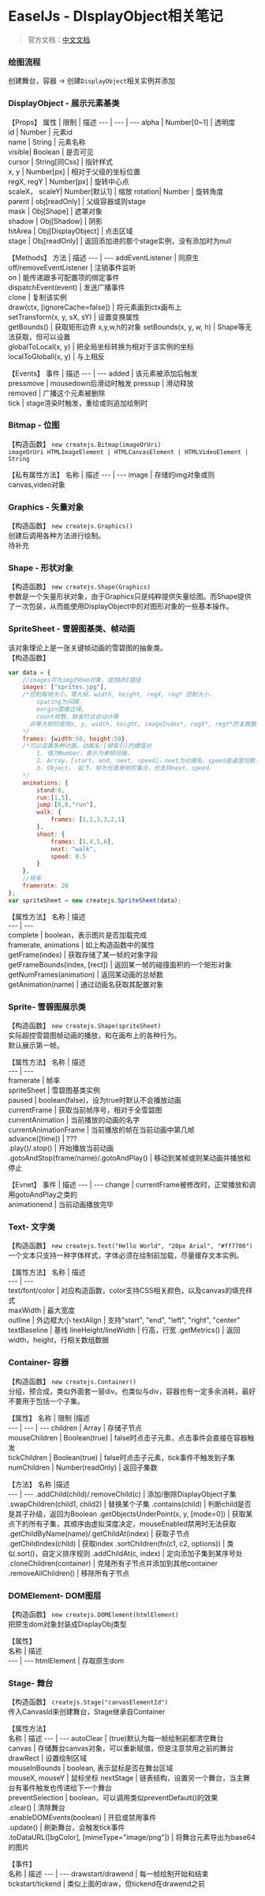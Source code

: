 # EaselJs - DIsplayObject相关笔记
>官方文档：[中文文档](http://www.createjs.cc/easeljs/docs/modules/EaselJS.html)  

### 绘图流程
创建舞台，容器 -> 创建`DisplayObject`相关实例并添加

### DisplayObject - 展示元素基类
【Props】
属性 | 限制 | 描述
--- | --- | ---
alpha   | Number[0~1]   | 透明度  
id      | Number        | 元素id  
name    | String        | 元素名称  
visible| Boolean        | 是否可见  
cursor  | String[同Css]  | 指针样式  
x, y    | Number[px]     | 相对于父级的坐标位置  
regX, regY | Number[px]  | 旋转中心点  
scaleX， scaleY| Number[默认1] | 缩放
rotation| Number        | 旋转角度  
parent  | obj[readOnly] | 父级容器或则stage  
mask    | Obj[Shape]    | 遮罩对象  
shadow  | Obj[Shadow]   | 阴影  
hitArea | Obj[DisplayObject] | 点击区域  
stage   | Obj[readOnly] | 返回添加进的那个stage实例，没有添加时为null  

【Methods】
方法 | 描述
--- | ---
addEventListener | 同原生  
off/removeEventListener | 注销事件监听  
on  | 能传递跟多可配置项的绑定事件  
dispatchEvent(event) | 发送广播事件  
clone | 复制该实例  
draw(ctx, [ignoreCache=false]) | 将元素画到ctx画布上  
setTransform(x, y, sX, sY) | 设置变换属性  
getBounds()  | 获取矩形边界 x,y,w,h的对象
setBounds(x, y, w, h) | Shape等无法获取，但可以设置  
globalToLocal(x, y) | 把全局坐标转换为相对于该实例的坐标  
localToGloball(x, y) | 与上相反  

【Events】
事件 | 描述
--- | ---
added   | 该元素被添加后触发  
pressmove | mousedown后滑动时触发
pressup | 滑动释放  
removed | 广播这个元素被删除  
tick | stage渲染时触发，重绘或则追加绘制时  

### Bitmap - 位图
【构造函数】 `new createjs.Bitmap(imageOrUri)`  
`imageOrUri HTMLImageElement | HTMLCanvasElement | HTMLVideoElement | String`  
  
【私有属性方法】
名称 | 描述
--- | --- 
image | 存储的img对象或则canvas,video对象  

### Graphics - 矢量对象
【构造函数】 `new createjs.Graphics()`  
创建后调用各种方法进行绘制。  
待补充

### Shape - 形状对象
【构造函数】 `new createjs.Shape(Graphics)`  
参数是一个矢量形状对象，由于Graphics只是纯粹提供矢量绘图。而Shape提供了一次包装，从而能使用DisplayObject中的对图形对象的一些基本操作。  

### SpriteSheet - 雪碧图基类、帧动画
该对象理论上是一张关键帧动画的雪碧图的抽象类。  
【构造函数】
```js
var data = {
    //images可为img的dom对象，或则URI路径
    images: ["sprites.jpg"],
    /*控制每帧大小，等大帧，width, height, regX, regY 控制大小，
        spacing为间隔, 
        margin图像边缘,
        count帧数，缺省时会自动计算
      非等大帧时使用x, y, width, height, imageIndex*, regX*, regY*的复数数组
    */
    frames: {width:50, height:50},
    /*可以设置各种动画，动画名:[帧索引]的键值对
        1. 值为Number，表示为单帧动画.
        2. Array，[start, end, next, speed]，next为动画名，speed是速度倍数.
        3. Object， 如下，帧为任意单帧的集合，也支持next，speed.
    */
    animations: {
        stand:0,
        run:[1,5],
        jump:[6,8,"run"],
        walk: {
            frames: [1,2,3,3,2,1]
        },
        shoot: {
            frames: [1,4,5,6],
            next: "walk",
            speed: 0.5
        }
    },
    //帧率
    framerate: 20
};
var spriteSheet = new createjs.SpriteSheet(data);
```

【属性方法】
名称 | 描述  
--- | ---  
complete | boolean，表示图片是否加载完成  
framerate, animations | 如上构造函数中的属性  
getFrame(index) | 获取存储了某一帧的对象字段  
getFrameBounds(index, [rect]) | 返回某一帧的碰撞面积的一个矩形对象  
getNumFrames(animation) | 返回某动画的总帧数  
getAnimation(name) | 通过动画名获取其配置对象  

### Sprite- 雪碧图展示类
【构造函数】 `new createjs.Shape(spriteSheet)`  
实际超控雪碧图帧动画的播放，和在画布上的各种行为。  
默认展示第一帧。  

【属性方法】
名称 | 描述  
--- | ---  
framerate | 帧率  
spriteSheet | 雪碧图基类实例  
paused | boolean(false)，设为true时默认不会播放动画  
currentFrame | 获取当前帧序号，相对于全雪碧图  
currentAnimation | 当前播放的动画的名字  
currentAnimationFrame | 当前播放的帧在当前动画中第几帧  
advance([time]) | ???  
.play()/.stop() | 开始播放当前动画  
.gotoAndStop(frame/name)/.gotoAndPlay() | 移动到某帧或则某动画并播放和停止 

【Evnet】
事件 | 描述
--- | ---
change   | currentFrame被修改时，正常播放和调用gotoAndPlay之类的    
animationend | 当前动画播放完毕  

### Text- 文字类
【构造函数】 `new createjs.Text("Hello World", "20px Arial", "#ff7700")`    
一个文本只支持一种字体样式，字体必须在绘制前加载，尽量缓存文本实例。  

【属性方法】
名称 | 描述  
--- | ---  
text/font/color | 对应构造函数，color支持CSS相关颜色，以及canvas的填充样式  
maxWidth | 最大宽度  
outline | 外边框大小
textAlign | 支持"start", "end", "left", "right", "center" 
textBaseline | 基线
lineHeight/lineWidth | 行高，行宽
.getMetrics() | 返回width，height，行相关数组数据  

### Container- 容器
【构造函数】 `new createjs.Container()`  
分组，预合成，类似外面套一层div。也类似与div，容器也有一定多余消耗，最好不要用于包括一个子集。  

【属性】
名称 | 限制 |描述  
--- | --- | --- 
children | Array | 存储子节点   
mouseChildren | Boolean(true) | false时点击子元素，点击事件会直接在容器触发   
tickChildren | Boolean(true) | false时点击子元素，tick事件不触发到子集    
numChildren | Number(readOnly) | 返回子集数 

【方法】 
名称 |描述  
--- | --- 
.addChild(child)/.removeChild(c) | 添加/删除DisplayObject子集 
.swapChildren(child1, child2) | 替换某个子集 
.contains(child) | 判断child是否是其子孙级，返回为Boolean 
.getObjectsUnderPoint(x, y, [mode=0]) | 获取某点下的所有子集，其顺序由虚拟深度决定，mouseEnabled禁用时无法获取 
.getChildByName(name)/.getChildAt(index) | 获取子节点 
.getChildIndex(child) | 获取index 
.sortChildren(fn(c1, c2, options)) | 类似.sort()，自定义排序规则 
.addChildAt(c, index) | 定向添加子集到某序号处 
.cloneChildren(container) | 克隆所有子节点并添加到其他container 
.removeAllChildren() | 移除所有子节点 

### DOMElement- DOM图层
【构造函数】 `new createjs.DOMElement(htmlElement)`  
把原生dom对象封装成DisplayObj类型  

【属性】  
名称 | 描述  
--- | --- 
htmlElement | 存取原生dom 

### Stage- 舞台
【构造函数】 `createjs.Stage("canvasElementId")`  
传入CanvasId来创建舞台，Stage继承自Container  

【属性方法】  
名称 | 描述 
--- | --- 
autoClear | (true)默认为每一帧绘制前都清空舞台  
canvas | 存储舞台canvas对象，可以重新赋值，但是注意禁用之前的舞台  
drawRect | 设置绘制区域  
mouseInBounds | boolean, 表示鼠标是否在舞台区域  
mouseX, mouseY | 鼠标坐标 
nextStage | 链表结构，设置另一个舞台，当主舞台有事件触发也传递给下一个舞台  
preventSelection | boolean，可以调用类似preventDefault()的效果  
.clear() | 清除舞台  
.enableDOMEvents(boolean) | 开启或禁用事件  
.update() | 刷新舞台，会触发tick事件  
.toDataURL([bgColor], [mimeType="image/png"]) | 将舞台元素导出为base64的图片

【事件】  
名称 | 描述 
--- | --- 
drawstart/drawend | 每一帧绘制开始和结束  
tickstart/tickend | 类似上面的draw，但tickend在drawend之前  

